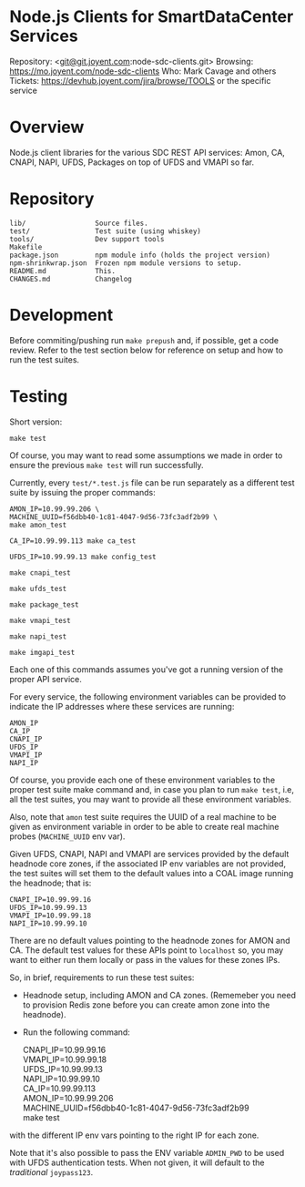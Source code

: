# Node.js Clients for SmartDataCenter Services

Repository: <git@git.joyent.com:node-sdc-clients.git>
Browsing: <https://mo.joyent.com/node-sdc-clients>
Who: Mark Cavage and others
Tickets: <https://devhub.joyent.com/jira/browse/TOOLS> or the specific service


# Overview

Node.js client libraries for the various SDC REST API services: Amon, CA,
CNAPI, NAPI, UFDS, Packages on top of UFDS and VMAPI so far.

# Repository

    lib/                 Source files.
    test/                Test suite (using whiskey)
    tools/               Dev support tools
    Makefile
    package.json         npm module info (holds the project version)
    npm-shrinkwrap.json  Frozen npm module versions to setup.
    README.md            This.
    CHANGES.md           Changelog


# Development

Before commiting/pushing run `make prepush` and, if possible, get a code
review. Refer to the test section below for reference on setup and how to run
the test suites.

# Testing

Short version:

    make test

Of course, you may want to read some assumptions we made in order to ensure
the previous `make test` will run successfully.

Currently, every `test/*.test.js` file can be run separately as a different
test suite by issuing the proper commands:

    AMON_IP=10.99.99.206 \
    MACHINE_UUID=f56dbb40-1c81-4047-9d56-73fc3adf2b99 \
    make amon_test

    CA_IP=10.99.99.113 make ca_test

    UFDS_IP=10.99.99.13 make config_test

    make cnapi_test

    make ufds_test

    make package_test

    make vmapi_test

    make napi_test

    make imgapi_test

Each one of this commands assumes you've got a running version of the proper
API service.

For every service, the following environment variables can be provided to
indicate the IP addresses where these services are running:

    AMON_IP
    CA_IP
    CNAPI_IP
    UFDS_IP
    VMAPI_IP
    NAPI_IP

Of course, you provide each one of these environment variables to the proper
test suite make command and, in case you plan to run `make test`, i.e, all the
test suites, you may want to provide all these environment variables.

Also, note that `amon` test suite requires the UUID of a real machine to be
given as environment variable in order to be able to create real machine
probes (`MACHINE_UUID` env var).

Given UFDS, CNAPI, NAPI and VMAPI are services provided by the default headnode
core zones, if the associated IP env variables are not provided, the test
suites will set them to the default values into a COAL image running the
headnode; that is:

    CNAPI_IP=10.99.99.16
    UFDS_IP=10.99.99.13
    VMAPI_IP=10.99.99.18
    NAPI_IP=10.99.99.10

There are no default values pointing to the headnode zones for AMON and CA.
The default test values for these APIs point to `localhost` so, you may want
to either run them locally or pass in the values for these zones IPs.

So, in brief, requirements to run these test suites:

- Headnode setup, including AMON and CA zones. (Rememeber you need to provision
  Redis zone before you can create amon zone into the headnode).
- Run the following command:

    CNAPI_IP=10.99.99.16 \
    VMAPI_IP=10.99.99.18 \
    UFDS_IP=10.99.99.13 \
    NAPI_IP=10.99.99.10 \
    CA_IP=10.99.99.113 \
    AMON_IP=10.99.99.206 \
    MACHINE_UUID=f56dbb40-1c81-4047-9d56-73fc3adf2b99 \
    make test

with the different IP env vars pointing to the right IP for each zone.

Note that it's also possible to pass the ENV variable `ADMIN_PWD` to be used
with UFDS authentication tests. When not given, it will default to the
_traditional_ `joypass123`.
